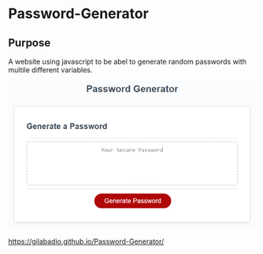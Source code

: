 # Password-Generator

## Purpose 
A website using javascript to be abel to generate random passwords with multile different variables.

![](images/password-generator.png)

 https://gilabadio.github.io/Password-Generator/